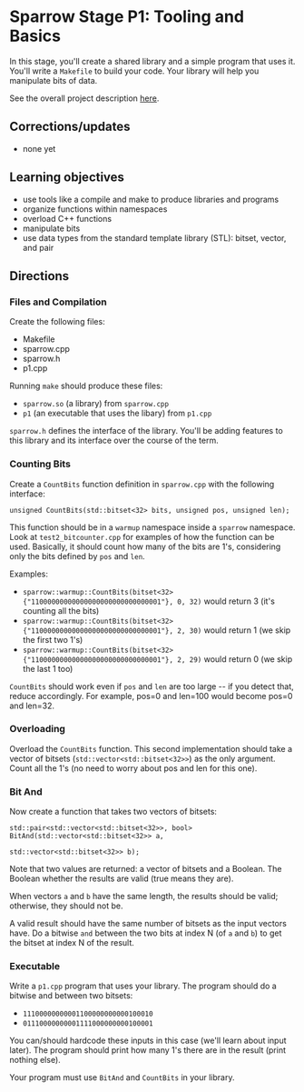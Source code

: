 # Sparrow Stage P1: Tooling and Basics

In this stage, you'll create a shared library and a simple program
that uses it.  You'll write a `Makefile` to build your code.  Your
library will help you manipulate bits of data.

See the overall project description [here](../README.md).

## Corrections/updates

* none yet

## Learning objectives
* use tools like a compile and make to produce libraries and programs
* organize functions within namespaces
* overload C++ functions
* manipulate bits
* use data types from the standard template library (STL): bitset, vector, and pair

## Directions

### Files and Compilation

Create the following files:
* Makefile
* sparrow.cpp
* sparrow.h
* p1.cpp

Running `make` should produce these files:
* `sparrow.so` (a library) from `sparrow.cpp`
* `p1` (an executable that uses the libary) from `p1.cpp`

`sparrow.h` defines the interface of the library.  You'll be adding
features to this library and its interface over the course of the
term.

### Counting Bits

Create a `CountBits` function definition in `sparrow.cpp` with the following interface:

```
unsigned CountBits(std::bitset<32> bits, unsigned pos, unsigned len);
```

This function should be in a `warmup` namespace inside a `sparrow`
namespace.  Look at `test2_bitcounter.cpp` for examples of how the
function can be used.  Basically, it should count how many of the bits
are 1's, considering only the bits defined by `pos` and `len`.

Examples:
* `sparrow::warmup::CountBits(bitset<32>{"11000000000000000000000000000001"}, 0, 32)` would return 3 (it's counting all the bits)
* `sparrow::warmup::CountBits(bitset<32>{"11000000000000000000000000000001"}, 2, 30)` would return 1 (we skip the first two 1's)
* `sparrow::warmup::CountBits(bitset<32>{"11000000000000000000000000000001"}, 2, 29)` would return 0 (we skip the last 1 too)

`CountBits` should work even if `pos` and `len` are too large -- if
you detect that, reduce accordingly.  For example, pos=0 and len=100
would become pos=0 and len=32.

### Overloading

Overload the `CountBits` function.  This second implementation should
take a vector of bitsets (`std::vector<std::bitset<32>>`) as the only
argument.  Count all the 1's (no need to worry about pos and len for
this one).

### Bit And

Now create a function that takes two vectors of bitsets:

```
std::pair<std::vector<std::bitset<32>>, bool> BitAnd(std::vector<std::bitset<32>> a,
                                                     std::vector<std::bitset<32>> b);
```

Note that two values are returned: a vector of bitsets and a Boolean.
The Boolean whether the results are valid (true means they are).

When vectors `a` and `b` have the same length, the results should be
valid; otherwise, they should not be.

A valid result should have the same number of bitsets as the input
vectors have.  Do a bitwise `and` between the two bits at index N (of
`a` and `b`) to get the bitset at index N of the result.

### Executable

Write a `p1.cpp` program that uses your library.  The program should do a bitwise and between two bitsets:
* `11100000000001100000000000100010`
* `01110000000001111000000000100001`

You can/should hardcode these inputs in this case (we'll learn about
input later).  The program should print how many 1's there are in the
result (print nothing else).

Your program must use `BitAnd` and `CountBits` in your library.
